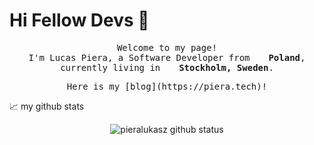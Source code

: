 # Hi Fellow Devs :wave:

<p align="center">
  <samp>
    Welcome to my page! </br> I'm Lucas Piera, a Software Developer from <img src="https://img.icons8.com/color/48/000000/poland-circular.png" width="13"/> <b>Poland</b>, currently living in <img src="https://cdn-icons-png.flaticon.com/512/197/197564.png" width="13"/> <b>Stockholm, Sweden</b>. 
  </samp>
</p>

<p align="center">
  <samp>
    Here is my [blog](https://piera.tech)! 
  </samp>
</p>

📈 my github stats

<p align="center"> <img src="https://github-readme-stats.vercel.app/api?username=pieralukasz&show_icons=true&theme=gotham" alt="pieralukasz github status" />
